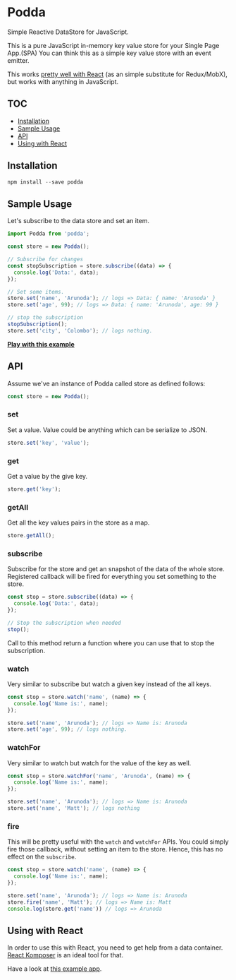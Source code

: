 # Podda

Simple Reactive DataStore for JavaScript.

This is a pure JavaScript in-memory key value store for your Single Page App.(SPA)
You can think this as a simple key value store with an event emitter.

This works [pretty well with React](#using-with-react) (as an simple substitute for Redux/MobX), but works with anything in JavaScript.

## TOC
<!-- TOC depthFrom:2 depthTo:2 withLinks:1 updateOnSave:0 orderedList:0 -->

- [Installation](#installation)
- [Sample Usage](#sample-usage)
- [API](#api)
- [Using with React](#using-with-react)

<!-- /TOC -->

## Installation

```js
npm install --save podda
```

## Sample Usage

Let's subscribe to the data store and set an item.

```js
import Podda from 'podda';

const store = new Podda();

// Subscribe for changes
const stopSubscription = store.subscribe((data) => {
  console.log('Data:', data);
});

// Set some items.
store.set('name', 'Arunoda'); // logs => Data: { name: 'Arunoda' }
store.set('age', 99); // logs => Data: { name: 'Arunoda', age: 99 }

// stop the subscription
stopSubscription();
store.set('city', 'Colombo'); // logs nothing.
```

**[Play with this example](#podda)**

## API

Assume we've an instance of Podda called store as defined follows:

```js
const store = new Podda();
```

### set

Set a value. Value could be anything which can be serialize to JSON.

```js
store.set('key', 'value');
```

### get

Get a value by the give key.

```js
store.get('key');
```

### getAll

Get all the key values pairs in the store as a map.

```js
store.getAll();
```

### subscribe

Subscribe for the store and get an snapshot of the data of the whole store.
Registered callback will be fired for everything you set something to the store.

```js
const stop = store.subscribe((data) => {
  console.log('Data:', data);
});

// Stop the subscription when needed
stop();
```

Call to this method return a function where you can use that to stop the subscription.

### watch

Very similar to subscribe but watch a given key instead of the all keys.

```js
const stop = store.watch('name', (name) => {
  console.log('Name is:', name);
});

store.set('name', 'Arunoda'); // logs => Name is: Arunoda
store.set('age', 99); // logs nothing.
```

### watchFor

Very similar to watch but watch for the value of the key as well.

```js
const stop = store.watchFor('name', 'Arunoda', (name) => {
  console.log('Name is:', name);
});

store.set('name', 'Arunoda'); // logs => Name is: Arunoda
store.set('name', 'Matt'); // logs nothing
```

### fire

This will be pretty useful with the `watch` and `watchFor` APIs. You could simply fire those callback, without setting an item to the store. Hence, this has no effect on the `subscribe`.

```js
const stop = store.watch('name', (name) => {
  console.log('Name is:', name);
});

store.set('name', 'Arunoda'); // logs => Name is: Arunoda
store.fire('name', 'Matt'); // logs => Name is: Matt
console.log(store.get('name')) // logs => Arunoda
```

## Using with React

In order to use this with React, you need to get help from a data container. [React Komposer](https://github.com/arunoda/react-komposer) is an ideal tool for that.

Have a look at [this example app](http://www.webpackbin.com/41cWy99ez).
